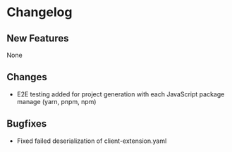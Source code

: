 # Changelog

## New Features

None

## Changes

- E2E testing added for project generation with each JavaScript package manage (yarn, pnpm, npm)

## Bugfixes

- Fixed failed deserialization of client-extension.yaml
